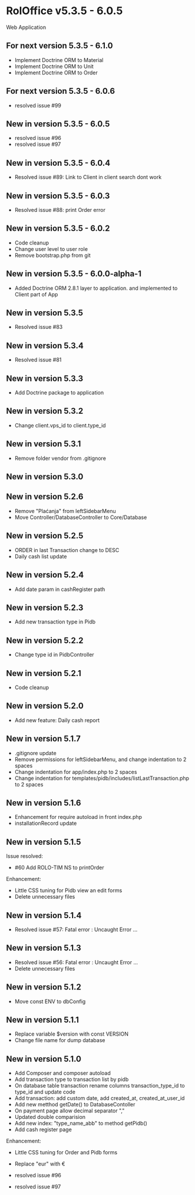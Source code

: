 # RolOffice v5.3.5 - 6.0.5

Web Application

## For next version 5.3.5 - 6.1.0

- Implement Doctrine ORM to Material
- Implement Doctrine ORM to Unit
- Implement Doctrine ORM to Order

## For next version 5.3.5 - 6.0.6

- resolved issue #99

## New in version 5.3.5 - 6.0.5

- resolved issue #96
- resolved issue #97

## New in version 5.3.5 - 6.0.4

- Resolved issue #89: Link to Client in client search dont work

## New in version 5.3.5 - 6.0.3

- Resolved issue #88: print Order error

## New in version 5.3.5 - 6.0.2

- Code cleanup
- Change user level to user role
- Remove bootstrap.php from git

## New in version 5.3.5 - 6.0.0-alpha-1

- Added Doctrine ORM 2.8.1 layer to application. and implemented to Client part of App

## New in version 5.3.5

- Resolved issue #83

## New in version 5.3.4

- Resolved issue #81 

## New in version 5.3.3

- Add Doctrine package to application

## New in version 5.3.2

- Change client.vps_id to client.type_id

## New in version 5.3.1

- Remove folder vendor from .gitignore

## New in version 5.3.0

## New in version 5.2.6

- Remove "Plaćanja" from leftSidebarMenu
- Move Controller/DatabaseController to Core/Database

## New in version 5.2.5

- ORDER in last Transaction change to DESC
- Daily cash list update

## New in version 5.2.4

- Add date param in cashRegister path

## New in version 5.2.3

- Add new transaction type in Pidb

## New in version 5.2.2

- Change type id in PidbController

## New in version 5.2.1

- Code cleanup

## New in version 5.2.0

- Add new feature: Daily cash report

## New in version 5.1.7

- .gitignore update
- Remove permissions for leftSidebarMenu, and change indentation to 2 spaces
- Change indentation for app/index.php to 2 spaces
- Change indentation for templates/pidb/includes/listLastTransaction.php to 2 spaces

## New in version 5.1.6

- Enhancement for require autoload in front index.php
- installationRecord update

## New in version 5.1.5

Issue resolved:

- #60 Add ROLO-TIM NS to printOrder

Enhancement:

- Little CSS tuning for Pidb view an edit forms
- Delete unnecessary files

## New in version 5.1.4

- Resolved issue #57: Fatal error : Uncaught Error ...

## New in version 5.1.3

- Resolved issue #56: Fatal error : Uncaught Error ...
- Delete unnecessary files

## New in version 5.1.2

- Move const ENV to dbConfig

## New in version 5.1.1

- Replace variable $version with const VERSION
- Change file name for dump database

## New in version 5.1.0

- Add Composer and composer autoload
- Add transaction type to transaction list by pidb
- On database table transaction rename columns transaction_type_id to type_id and update code
- Add transaction: add custom date, add created_at, created_at_user_id
- Add new metthod getDate() to DatabaseContoller
- On payment page allow decimal separator ","
- Updated double comparision
- Add new index: "type_name_abb" to method getPidb()
- Add cash register page

Enhancement:

- Little CSS tuning for Order and Pidb forms
- Replace "eur" with €

- resolved issue #96
- resolved issue #97

